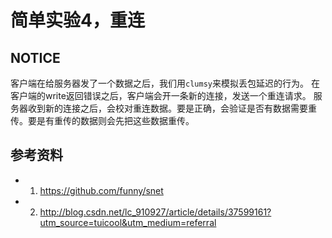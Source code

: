# 简单实验4，重连

## NOTICE
客户端在给服务器发了一个数据之后，我们用`clumsy`来模拟丢包延迟的行为。
在客户端的write返回错误之后，客户端会开一条新的连接，发送一个重连请求。
服务器收到新的连接之后，会校对重连数据。要是正确，会验证是否有数据需要重传。要是有重传的数据则会先把这些数据重传。

## 参考资料
 - 1. https://github.com/funny/snet
 - 2. http://blog.csdn.net/lc_910927/article/details/37599161?utm_source=tuicool&utm_medium=referral
